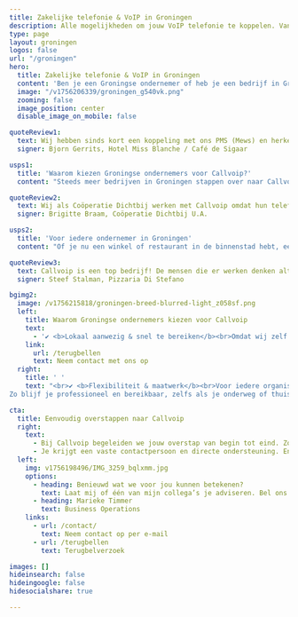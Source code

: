 ```yaml
---
title: Zakelijke telefonie & VoIP in Groningen
description: Alle mogelijkheden om jouw VoIP telefonie te koppelen. Van Chrome integratie tot volledige koppeling met jouw CRM.
type: page
layout: groningen
logos: false
url: "/groningen"
hero:
  title: Zakelijke telefonie & VoIP in Groningen
  content: 'Ben je een Groningse ondernemer of heb je een bedrijf in Groningen? En zoek je een betrouwbare telefonieoplossing?<br>Maak dan kennis met Callvoip. Gevestigd in Groningen stad (Koldingweg) en wij helpen ondernemers in Stad én provincie met slimme, schaalbare en betaalbare Telefonie-oplossingen.<br><br>Wij zorgen ervoor dat je altijd professioneel bereikbaar bent, zonder gedoe.<br><br>Vraag een gratis adviesgesprek aan of bel direct met een specialist: <a href="tel:+31508200000">050 – 820 00 00</a>'
  image: "/v1756206339/groningen_g540vk.png"
  zooming: false
  image_position: center
  disable_image_on_mobile: false

quoteReview1:
  text: Wij hebben sinds kort een koppeling met ons PMS (Mews) en herkennen nu elke inkomende call en die koppelen we direct aan een gastenprofiel. Dit werkt geweldig en voorkomt veel verwarring met buitenlandse bellers. Een klein detail die dagelijks veel impact maakt. De support was geweldig en Marieke heeft uitgebreid de tijd genomen om de software te installeren op al onze werkplekken!
  signer: Bjorn Gerrits, Hotel Miss Blanche / Café de Sigaar

usps1:
  title: 'Waarom kiezen Groningse ondernemers voor Callvoip?'
  content: "Steeds meer bedrijven in Groningen stappen over naar Callvoip. Dat komt omdat we dichtbij zitten, meedenken en snel schakelen. Bij vragen krijg je geen anoniem callcenter aan de lijn, maar een vast team dat jou en je organisatie begrijpt. Of je nu ZZP’er bent of een groter bedrijf runt, wij leveren maatwerk en zorgen dat je telefonie precies aansluit bij jouw manier van werken."

quoteReview2:
  text: Wij als Coöperatie Dichtbij werken met Callvoip omdat hun telefoniesysteem flexibel en gebruiksvriendelijk is. We kunnen zelf eenvoudig instellingen aanpassen, zien precies op welk nummer er gebeld wordt en gesprekken makkelijk doorschakelen naar onze collega's. De e-mailnotificaties zijn erg handig en dankzij de service weten we dat we altijd snel geholpen worden, ook bij spoed.
  signer: Brigitte Braam, Coöperatie Dichtbij U.A.

usps2:
  title: 'Voor iedere ondernemer in Groningen'
  content: "Of je nu een winkel of restaurant in de binnenstad hebt, een zorgpraktijk runt of een bedrijf met meerdere vestigingen hebt: Callvoip groeit met je mee. <br>Extra gebruikers toevoegen, functies aanpassen of je telefonie uitbreiden? Dat regel je eenvoudig. Alles is schaalbaar en flexibel, zodat je nooit betaalt voor wat je niet gebruikt."

quoteReview3:
  text: Callvoip is een top bedrijf! De mensen die er werken denken altijd met je mee en ondersteunen je waar het kan. Het is fijn dat je een goed werkende telefoon hebt en daarnaast altijd een backup hebt door middel van een koppeling naar je mobiele telefoon voor het geval dat er een internet of stroomstoring is. Ook werken er lieve mensen bij callvoip waar je graag een telefoontje mee pleegt!
  signer: Steef Stalman, Pizzaria Di Stefano

bgimg2:
  image: /v1756215818/groningen-breed-blurred-light_z058sf.png
  left:
    title: Waarom Groningse ondernemers kiezen voor Callvoip
    text:
      - '✔ <b>Lokaal aanwezig & snel te bereiken</b><br>Omdat wij zelf in Groningen zitten, kennen we de regio, de infrastructuur én zijn we fysiek bereikbaar als dat nodig is. Mocht je willen, kun je ons zelfs bezoeken.<br><br>✔ <b>Persoonlijke service met regionaal karakter</b><br>Geen anoniem callcenter maar mensen die luisteren, meedenken en jouw branche begrijpen. Service zoals je van een Gronings bedrijf mag verwachten: direct, betrokken, geen gedoe.<br><br>✔ <b>Alles onder één dak: telefonie, internet, apparatuur</b><br>Jij hoeft niet bij verschillende leveranciers aan te kloppen. Callvoip verzorgt de telefooncentrale, maar ook (indien gewenst) internetverbindingen, routers, IP-toestellen, headsets etc. Alles wat je nodig hebt voor goede bereikbaarheid.'
    link: 
      url: /terugbellen
      text: Neem contact met ons op
  right:
    title: ' '
    text: "<br>✔ <b>Flexibiliteit & maatwerk</b><br>Voor iedere organisatie, van ZZP'ers,  MKB'ers tot grotere bedrijven – kunnen wij de dienstverlening aanpassen. Schaalbaar, met of zonder hardware, met of zonder extra features (wachtrij, keuzemenu, voicemail, etc.).<br><br>✔ <b>Gebruiksgemak & slimme functies</b><br>Denk aan: bellen via een app, integratie met jouw CRM, doorverbinden, tijdscondities, keuzemenu’s, wachtrijen, gespreksopname, mobiele bereikbaarheid onder je vaste nummer. 
Zo blijf je professioneel en bereikbaar, zelfs als je onderweg of thuis werkt."

cta:
  title: Eenvoudig overstappen naar Callvoip
  right: 
    text:
      - Bij Callvoip begeleiden we jouw overstap van begin tot eind. Zo heb je de zekerheid dat alles naadloos in elkaar overloopt en blijf je altijd bereikbaar.<br>Desgewenst helpen we je met het instellen van je belplan, het instellen van voicemailberichten en wachtrijen. Ook zorgen we (uiteraard) voor nummerbehoud en kunnen we de juiste toestellen leveren.
      - Je krijgt een vaste contactpersoon en directe ondersteuning. En als je belt, dan krijg je direct een medewerker aan de lijn.
  left:
    img: v1756198496/IMG_3259_bqlxmm.jpg
    options:
      - heading: Benieuwd wat we voor jou kunnen betekenen?
        text: Laat mij of één van mijn collega’s je adviseren. Bel ons of plan direct een adviesgesprek.
      - heading: Marieke Timmer
        text: Business Operations
    links:
      - url: /contact/
        text: Neem contact op per e-mail
      - url: /terugbellen
        text: Terugbelverzoek

images: []
hideinsearch: false
hideingoogle: false
hidesocialshare: true

---
```

